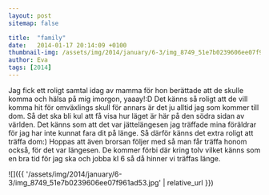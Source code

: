 ```yaml
---
layout: post
sitemap: false

title:  "family"
date:   2014-01-17 20:14:09 +0100
thumbnail-img: /assets/img/2014/january/6-3/img_8749_51e7b0239606ee07f961ad53.jpg
author: Eva
tags: [2014]
---
```


Jag fick ett roligt samtal idag av mamma för hon berättade att de skulle komma och hälsa på mig imorgon, yaaay!:D Det känns så roligt att de vill komma hit för omväxlings skull för annars är det ju alltid jag som kommer till dom. Så det ska bli kul att få visa hur läget är här på den södra sidan av världen. Det känns som att det var jättelängesen jag träffade mina föräldrar för jag har inte kunnat fara dit på länge. Så därför känns det extra roligt att träffa dom:) Hoppas att även brorsan följer med så man får träffa honom också, för det var längesen. De kommer förbi där kring tolv vilket känns som en bra tid för jag ska och jobba kl 6 så då hinner vi träffas länge.

![]({{ '/assets/img/2014/january/6-3/img_8749_51e7b0239606ee07f961ad53.jpg'  | relative_url }})

